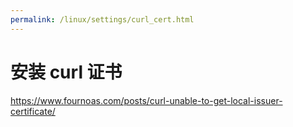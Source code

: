 ```yaml
---
permalink: /linux/settings/curl_cert.html
---
```


# 安装 curl 证书

https://www.fournoas.com/posts/curl-unable-to-get-local-issuer-certificate/
